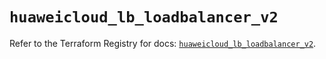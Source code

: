 # `huaweicloud_lb_loadbalancer_v2`

Refer to the Terraform Registry for docs: [`huaweicloud_lb_loadbalancer_v2`](https://registry.terraform.io/providers/huaweicloud/huaweicloud/1.71.1/docs/resources/lb_loadbalancer_v2).
